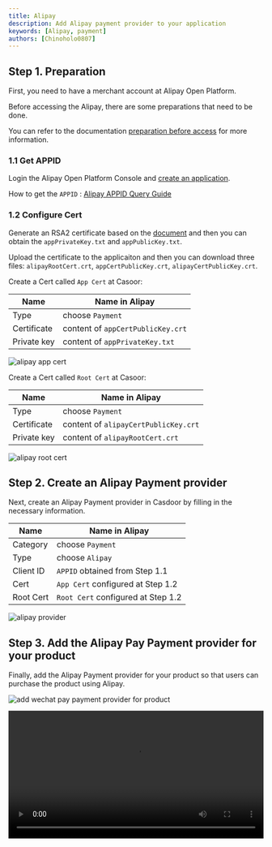 ```yaml
---
title: Alipay
description: Add Alipay payment provider to your application
keywords: [Alipay, payment]
authors: [Chinoholo0807]
---
```


## Step 1. Preparation

First, you need to have a merchant account at Alipay Open Platform.

Before accessing the Alipay, there are some preparations that need to be done.

You can refer to the documentation [preparation before access](https://opendocs.alipay.com/open/270/01didh) for more information.

### 1.1 Get APPID

Login the Alipay Open Platform Console and [create an application](https://opendocs.alipay.com/open/200/105310).

How to get the `APPID` : [Alipay APPID Query Guide](https://opendocs.alipay.com/common/02nebp)

### 1.2 Configure Cert

Generate an RSA2 certificate based on the [document](https://opendocs.alipay.com/common/056zub?pathHash=91c49771) and then you can obtain the `appPrivateKey.txt` and `appPublicKey.txt`.

Upload the certificate to the applicaiton and then you can download three files: `alipayRootCert.crt`, `appCertPublicKey.crt`, `alipayCertPublicKey.crt`.

Create a Cert called `App Cert` at Casoor:

| Name          | Name in Alipay |
|---------------|--------------------|
|Type           |   choose `Payment`  |
| Certificate   | content of `appCertPublicKey.crt`   |
| Private key     | content of `appPrivateKey.txt`   |

![alipay app cert](/img/providers/payment/alipay_app_cert.png)

Create a Cert called `Root Cert` at Casoor:

| Name          | Name in Alipay |
|---------------|--------------------|
|Type           |   choose `Payment`  |
| Certificate   | content of `alipayCertPublicKey.crt`   |
| Private key     | content of `alipayRootCert.crt`   |

![alipay root cert](/img/providers/payment/alipay_root_cert.png)

## Step 2.  Create an Alipay Payment provider

Next, create an Alipay Payment provider in Casdoor by filling in the necessary information.

| Name          | Name in Alipay|
|---------------|--------------------|
|Category       |   choose `Payment` |
|Type           |   choose `Alipay`  |
| Client ID     | `APPID` obtained from Step 1.1  |
| Cert          | `App Cert` configured at Step 1.2    |
| Root Cert     |  `Root Cert` configured at Step 1.2  |

![alipay provider](/img/providers/payment/alipay_provider.png)

## Step 3. Add the Alipay Pay Payment provider for your product

Finally, add the Alipay Payment provider for your product so that users can purchase the product using Alipay.

![add wechat pay payment provider for product](/img/providers/payment/alipay_product.png)

<video src="/video/provider/payment/use_alipay_buy_product.mp4" controls="controls" width="100%"></video>
